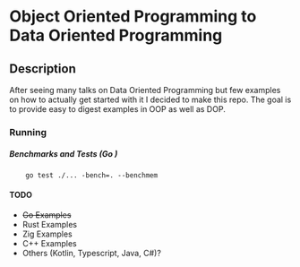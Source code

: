 # Object Oriented Programming to Data Oriented Programming

## Description
After seeing many talks on Data Oriented Programming but few examples on how to actually get started with it I decided to make this repo. The goal is to provide easy to digest examples in OOP as well as DOP. 

### Running
##### Benchmarks and Tests (Go )
        go test ./... -bench=. --benchmem

#### TODO
* ~~Go Examples~~
* Rust Examples
* Zig Examples
* C++ Examples
* Others (Kotlin, Typescript, Java, C#)?
